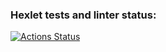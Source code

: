 ### Hexlet tests and linter status:
[![Actions Status](https://github.com/kalaysolay/java-project-61/actions/workflows/hexlet-check.yml/badge.svg)](https://github.com/kalaysolay/java-project-61/actions)